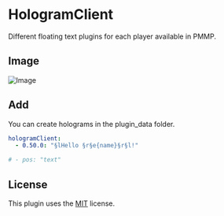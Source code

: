# HologramClient
Different floating text plugins for each player available in PMMP.

## Image
![Image](https://github.com/user-attachments/assets/5164bd5b-0c58-4478-85c5-3d1a3c106f37)

## Add
You can create holograms in the plugin_data folder.
```yml
hologramClient:
  - 0.50.0: "§lHello §r§e{name}§r§l!"

# - pos: "text"
```

## License
This plugin uses the [MIT](./LICENSE) license.
